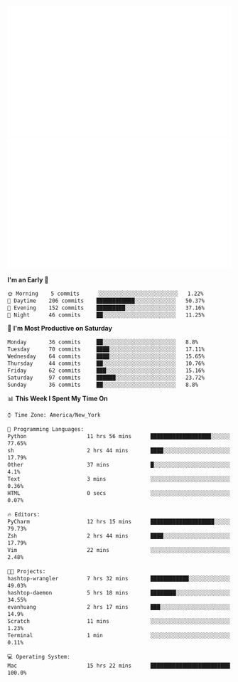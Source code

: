 <a href="https://github.com/jstrieb/github-stats">
 
![](https://github.com/evanhuang117/github-stats/blob/master/generated/overview.svg)
![](https://github.com/evanhuang117/github-stats/blob/master/generated/languages.svg)

</a>

<!--START_SECTION:waka-->
**I'm an Early 🐤** 

```text
🌞 Morning    5 commits      ░░░░░░░░░░░░░░░░░░░░░░░░░   1.22% 
🌆 Daytime    206 commits    ████████████░░░░░░░░░░░░░   50.37% 
🌃 Evening    152 commits    █████████░░░░░░░░░░░░░░░░   37.16% 
🌙 Night      46 commits     ██░░░░░░░░░░░░░░░░░░░░░░░   11.25%

```
📅 **I'm Most Productive on Saturday** 

```text
Monday       36 commits     ██░░░░░░░░░░░░░░░░░░░░░░░   8.8% 
Tuesday      70 commits     ████░░░░░░░░░░░░░░░░░░░░░   17.11% 
Wednesday    64 commits     ████░░░░░░░░░░░░░░░░░░░░░   15.65% 
Thursday     44 commits     ██░░░░░░░░░░░░░░░░░░░░░░░   10.76% 
Friday       62 commits     ███░░░░░░░░░░░░░░░░░░░░░░   15.16% 
Saturday     97 commits     ██████░░░░░░░░░░░░░░░░░░░   23.72% 
Sunday       36 commits     ██░░░░░░░░░░░░░░░░░░░░░░░   8.8%

```


📊 **This Week I Spent My Time On** 

```text
⌚︎ Time Zone: America/New_York

💬 Programming Languages: 
Python                   11 hrs 56 mins      ███████████████████░░░░░░   77.65% 
sh                       2 hrs 44 mins       ████░░░░░░░░░░░░░░░░░░░░░   17.79% 
Other                    37 mins             █░░░░░░░░░░░░░░░░░░░░░░░░   4.1% 
Text                     3 mins              ░░░░░░░░░░░░░░░░░░░░░░░░░   0.36% 
HTML                     0 secs              ░░░░░░░░░░░░░░░░░░░░░░░░░   0.07%

🔥 Editors: 
PyCharm                  12 hrs 15 mins      ████████████████████░░░░░   79.73% 
Zsh                      2 hrs 44 mins       ████░░░░░░░░░░░░░░░░░░░░░   17.79% 
Vim                      22 mins             ░░░░░░░░░░░░░░░░░░░░░░░░░   2.48%

🐱‍💻 Projects: 
hashtop-wrangler         7 hrs 32 mins       ████████████░░░░░░░░░░░░░   49.03% 
hashtop-daemon           5 hrs 18 mins       ████████░░░░░░░░░░░░░░░░░   34.55% 
evanhuang                2 hrs 17 mins       ███░░░░░░░░░░░░░░░░░░░░░░   14.9% 
Scratch                  11 mins             ░░░░░░░░░░░░░░░░░░░░░░░░░   1.23% 
Terminal                 1 min               ░░░░░░░░░░░░░░░░░░░░░░░░░   0.11%

💻 Operating System: 
Mac                      15 hrs 22 mins      █████████████████████████   100.0%

```


<!--END_SECTION:waka-->
